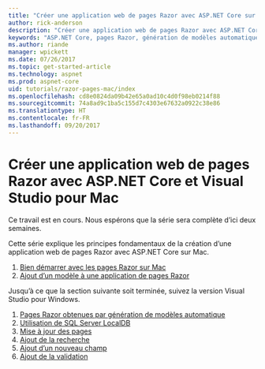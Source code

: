 ```yaml
---
title: "Créer une application web de pages Razor avec ASP.NET Core sur Mac"
author: rick-anderson
description: "Créer une application web de pages Razor avec ASP.NET Core et EF Core."
keywords: "ASP.NET Core, pages Razor, génération de modèles automatique, Entity Framework Core, EF, EF Core, base de données, mac, macOS, Visual Studio pour Mac"
ms.author: riande
manager: wpickett
ms.date: 07/26/2017
ms.topic: get-started-article
ms.technology: aspnet
ms.prod: aspnet-core
uid: tutorials/razor-pages-mac/index
ms.openlocfilehash: cd8e0824da09b42e65a0ad10c4d0f98eb0214f88
ms.sourcegitcommit: 74a8ad9c1ba5c155d7c4303e67632a0922c38e86
ms.translationtype: HT
ms.contentlocale: fr-FR
ms.lasthandoff: 09/20/2017
---
```

# <a name="create-a-razor-pages-web-app-with-aspnet-core-and-visual-studio-for-mac"></a>Créer une application web de pages Razor avec ASP.NET Core et Visual Studio pour Mac

Ce travail est en cours. Nous espérons que la série sera complète d’ici deux semaines.

Cette série explique les principes fondamentaux de la création d’une application web de pages Razor avec ASP.NET Core sur Mac.

1. [Bien démarrer avec les pages Razor sur Mac](xref:tutorials/razor-pages-mac/razor-pages-start)
1. [Ajout d’un modèle à une application de pages Razor](xref:tutorials/razor-pages-mac/model)


Jusqu’à ce que la section suivante soit terminée, suivez la version Visual Studio pour Windows.

1. [Pages Razor obtenues par génération de modèles automatique](xref:tutorials/razor-pages/page)
1. [Utilisation de SQL Server LocalDB](xref:tutorials/razor-pages/sql)
1. [Mise à jour des pages](xref:tutorials/razor-pages/da1)
1. [Ajout de la recherche](xref:tutorials/razor-pages/search)
1. [Ajout d’un nouveau champ](xref:tutorials/razor-pages/new-field)
1. [Ajout de la validation](xref:tutorials/razor-pages/validation)
